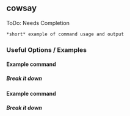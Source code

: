 ---
---

cowsay
-------

ToDo: Needs Completion

~~~ bash
*short* example of command usage and output
~~~

<!--more-->

### Useful Options / Examples

#### Example command

##### Break it down

#### Example command

##### Break it down

